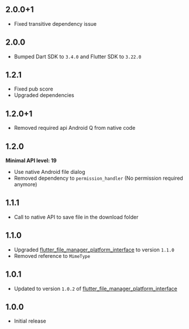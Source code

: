 ## 2.0.0+1

* Fixed transitive dependency issue

## 2.0.0

* Bumped Dart SDK to `3.4.0` and Flutter SDK to `3.22.0`

## 1.2.1

* Fixed pub score
* Upgraded dependencies

## 1.2.0+1

* Removed required api Android Q from native code

## 1.2.0

**Minimal API level: 19**

* Use native Android file dialog
* Removed dependency to `permission_handler` (No permission required anymore)

## 1.1.1

* Call to native API to save file in the download folder

## 1.1.0

* Upgraded [flutter_file_manager_platform_interface](https://pub.dev/packages/flutter_file_manager_platform_interface) to version `1.1.0`
* Removed reference to `MimeType`

## 1.0.1

* Updated to version `1.0.2` of [flutter_file_manager_platform_interface](https://pub.dev/packages/flutter_file_manager_platform_interface)

## 1.0.0

* Initial release
